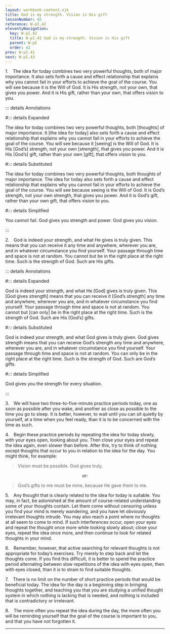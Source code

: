 ```yaml
---
layout: workbook-content.njk
title: God is my strength. Vision is His gift
lessonNumber: 42
reference: W-pI.42
eleventyNavigation:
  key: W-pI.42
  title: W-pI.42 God is my strength. Vision is His gift
  parent: W-pI
  order: 42
prev: W-pI.41
next: W-pI.43
---
```


1. The idea for today combines two very powerful thoughts, both of major importance. 
It also sets forth a cause and effect relationship that explains why you cannot fail in your efforts to achieve the goal of the course. 
You will see because it is the Will of God. 
It is His strength, not your own, that gives you power. 
And it is His gift, rather than your own, that offers vision to you.

::: details Annotations

#::: details Expanded

The idea for today combines two very powerful thoughts, both [thoughts] of major importance. 
It [the idea for today] also sets forth a cause and effect relationship that explains why you cannot fail in your efforts to achieve the goal of the course. 
You will see because it [seeing] is the Will of God. 
It is His [God’s] strength, not your own [strength], that gives you power. 
And it is His [God’s] gift, rather than your own [gift], that offers vision to you.

#::: details Substituted

The idea for today combines two very powerful thoughts, both thoughts of major importance. 
The idea for today also sets forth a cause and effect relationship that explains why you cannot fail in your efforts to achieve the goal of the course. 
You will see because seeing is the Will of God. 
It is God’s strength, not your own strength, that gives you power. 
And it is God’s gift, rather than your own gift, that offers vision to you.

#::: details Simplified

You cannot fail. 
God gives you strength and power. 
God gives you vision. 

:::


2. God is indeed your strength, and what He gives is truly given. 
This means that you can receive it any time and anywhere, wherever you are, and in whatever circumstance you find yourself. 
Your passage through time and space is not at random. 
You cannot but be in the right place at the right time. 
Such is the strength of God. 
Such are His gifts.

::: details Annotations

#::: details Expanded

God is indeed your strength, and what He [God] gives is truly given. 
This [God gives strength] means that you can receive it [God’s strength] any time and anywhere, wherever you are, and in whatever circumstance you find yourself. 
Your passage through time and space is not at random. 
You cannot but [can only] be in the right place at the right time. 
Such is the strength of God. 
Such are His [God’s] gifts.

#::: details Substituted

God is indeed your strength, and what God gives is truly given. 
God gives strength means that you can receive God’s strength any time and anywhere, wherever you are, and in whatever circumstance you find yourself. 
Your passage through time and space is not at random. 
You can only be in the right place at the right time. 
Such is the strength of God. 
Such are God’s gifts.

#::: details Simplified

God gives you the strength for every situation.

:::


3. We will have two three-to-five-minute practice periods today, one as soon as possible after you wake, and another as close as possible to the time you go to sleep. 
It is better, however, to wait until you can sit quietly by yourself, at a time when you feel ready, than it is to be concerned with the time as such.


4. Begin these practice periods by repeating the idea for today slowly, with your eyes open, looking about you. 
Then close your eyes and repeat the idea again, even slower than before. 
After this, try to think of nothing except thoughts that occur to you in relation to the idea for the day. 
You might think, for example:

>Vision must be possible. 
God gives truly,

<p style=text-align:center>or:

>God’s gifts to me must be mine, because He gave them to me.

5. Any thought that is clearly related to the idea for today is suitable. 
You may, in fact, be astonished at the amount of course-related understanding some of your thoughts contain. 
Let them come without censoring unless you find your mind is merely wandering, and you have let obviously irrelevant thoughts intrude. 
You may also reach a point where no thoughts at all seem to come to mind. 
If such interferences occur, open your eyes and repeat the thought once more while looking slowly about; close your eyes, repeat the idea once more, and then continue to look for related thoughts in your mind.


6. Remember, however, that active searching for relevant thoughts is not appropriate for today’s exercises. 
Try merely to step back and let the thoughts come. 
If you find this difficult, it is better to spend the practice period alternating between slow repetitions of the idea with eyes open, then with eyes closed, than it is to strain to find suitable thoughts.

7. There is no limit on the number of short practice periods that would be beneficial today. 
The idea for the day is a beginning step in bringing thoughts together, and teaching you that you are studying a unified thought system in which nothing is lacking that is needed, and nothing is included that is contradictory or irrelevant.

8. The more often you repeat the idea during the day, the more often you will be reminding yourself that the goal of the course is important to you, and that you have not forgotten it.

---
